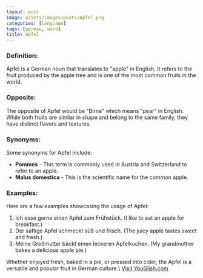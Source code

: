 ```yaml
---
layout: post
image: assets/images/posts/Apfel.png
categories: [language]
tags: [german, word]
title: Apfel
---
```


### Definition:

Apfel is a German noun that translates to "apple" in English. It refers to the fruit produced by the apple tree and is one of the most common fruits in the world. 

### Opposite:

The opposite of Apfel would be "Birne" which means "pear" in English. While both fruits are similar in shape and belong to the same family, they have distinct flavors and textures.

### Synonyms:

Some synonyms for Apfel include:

- **Pommes** - This term is commonly used in Austria and Switzerland to refer to an apple.
- **Malus domestica** - This is the scientific name for the common apple.

### Examples:

Here are a few examples showcasing the usage of Apfel:

1. Ich esse gerne einen Apfel zum Frühstück. (I like to eat an apple for breakfast.)
2. Der saftige Apfel schmeckt süß und frisch. (The juicy apple tastes sweet and fresh.)
3. Meine Großmutter bäckt einen leckeren Apfelkuchen. (My grandmother bakes a delicious apple pie.)

Whether enjoyed fresh, baked in a pie, or pressed into cider, the Apfel is a versatile and popular fruit in German culture.\ <a id="yg-widget-0" class="youglish-widget" data-query="Apfel" data-lang="german" data-components="8412" data-auto-start="0" data-bkg-color="theme_light" data-title="How%20to%20pronounce%20Apfel%20in%20German"  rel="nofollow" href="https://youglish.com">Visit YouGlish.com</a><script async src="https://youglish.com/public/emb/widget.js" charset="utf-8"></script>
